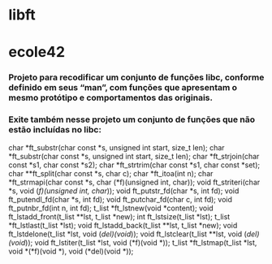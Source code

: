 # libft
# ecole42

### Projeto para recodificar um conjunto de funções libc, conforme definido em seus “man”, com funções que apresentam o mesmo protótipo e comportamentos das originais.

### Exite também nesse projeto um conjunto de funções que não estão incluídas no libc:
char *ft_substr(char const *s, unsigned int start, size_t len);
char	*ft_substr(char const *s, unsigned int start, size_t len);
char	*ft_strjoin(char const *s1, char const *s2);
char	*ft_strtrim(char const *s1, char const *set);
char	**ft_split(char const *s, char c);
char	*ft_itoa(int n);
char	*ft_strmapi(char const *s, char (*f)(unsigned int, char));
void	ft_striteri(char *s, void (*f)(unsigned int, char*));
void	ft_putstr_fd(char *s, int fd);
void	ft_putendl_fd(char *s, int fd);
void	ft_putchar_fd(char c, int fd);
void	ft_putnbr_fd(int n, int fd);
t_list	*ft_lstnew(void *content);
void	ft_lstadd_front(t_list **lst, t_list *new);
int		ft_lstsize(t_list *lst);
t_list	*ft_lstlast(t_list *lst);
void	ft_lstadd_back(t_list **lst, t_list *new);
void	ft_lstdelone(t_list *lst, void (*del)(void*));
void	ft_lstclear(t_list **lst, void (*del)(void*));
void	ft_lstiter(t_list *lst, void (*f)(void *));
t_list	*ft_lstmap(t_list *lst, void *(*f)(void *), void (*del)(void *));
